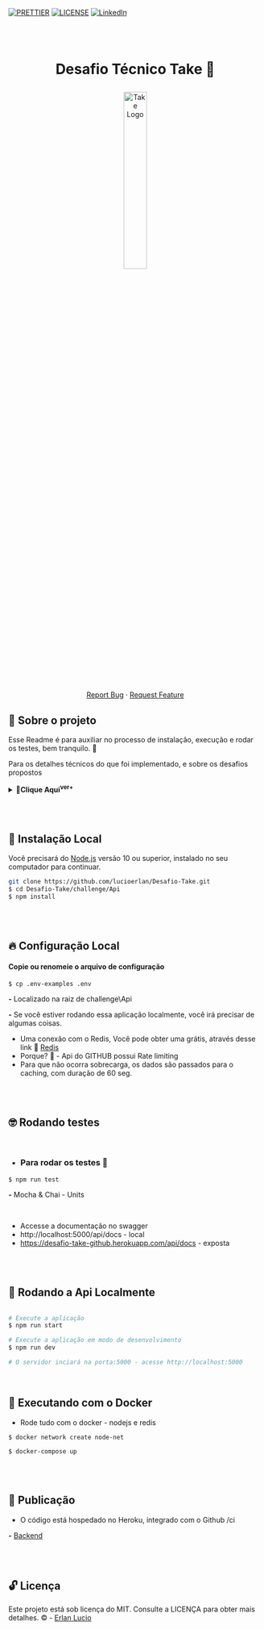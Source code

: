 <!-- PROJECT SHIELDS -->

[![PRETTIER](https://img.shields.io/badge/code_style-prettier-ff69b4.svg?style=flat-square)](https://gitter.im/jlongster/prettie)
[![LICENSE](https://img.shields.io/github/license/arshadkazmi42/awesome-github-init.svg)](https://github.com/arshadkazmi42/awesome-github-init/LICENSE)
[![LinkedIn][linkedin-shield]](https://www.linkedin.com/in/erlanlucio/)

<!-- PROJECT -->

<br /><br />

<p align="center">
  <h1 align="center">

Desafio Técnico Take 🙋

  </h3> 
  <p align="center">
    <img width="30%" src="https://www.take.net/files/uploads/2020/09/logo-header.svg" alt="Take Logo" >
    <br />
    <br />
    <a href="https://github.com/lucioerlan/Desafio-Take/issues">Report Bug</a>
    ·
    <a href="https://github.com/lucioerlan/Desafio-Take/issues">Request Feature</a>
  </p>
</p>

<!-- ABOUT THE PROJECT -->

## 🤔 Sobre o projeto

Esse Readme é para auxiliar no processo de instalação, execução e rodar os testes, bem tranquilo. 👋

Para os detalhes técnicos do que foi implementado, e sobre os desafios propostos <details> <summary><b>🎷Clique Aqui<sup>ver+</sup></b></summary>

  <ul>
    <li><a target="_blank" rel="noopener noreferrer" href='https://github.com/lucioerlan/desafio-take/blob/develop/challenge/Api/DESAFIO.md'> README COM OS DESAFIOS </a></li>
  </ul> 
</details>

<br /><br />

<!-- INSTALLATION -->

## 🔨 Instalação Local

Você precisará do [Node.js](https://nodejs.org) versão 10 ou superior, instalado no seu computador para continuar.

```bash
git clone https://github.com/lucioerlan/Desafio-Take.git
$ cd Desafio-Take/challenge/Api
$ npm install
```

<br /> <br />

<!-- SETUP -->

## 🔥 Configuração Local

#### Copie ou renomeie o arquivo de configuração

```
$ cp .env-examples .env
```

**-** Localizado na raiz de challenge\Api

**-** Se você estiver rodando essa aplicação localmente, você irá precisar de algumas coisas.

- Uma conexão com o Redis, Você pode obter uma grátis, através desse link 💁 [Redis](https://app.redislabs.com)
- Porque? 🤔 - Api do GITHUB possui Rate limiting
- Para que não ocorra sobrecarga, os dados são passados para o caching, com duração de 60 seg.

<br /><br />

<!-- RUNNING TESTS -->

## 🤓 Rodando testes

<br />

- ### Para rodar os testes 🤑

```
$ npm run test
```

**-** Mocha & Chai - Units

<br />

<!-- DOCUMENTATION -->

- Accesse a documentação no swagger
- http://localhost:5000/api/docs - local
- https://desafio-take-github.herokuapp.com/api/docs - exposta

<br /><br />

<!-- RUNNING -->



## 🎲 Rodando a Api Localmente

```bash

# Execute a aplicação
$ npm run start

# Execute a aplicação em modo de desenvolvimento
$ npm run dev

# O servidor inciará na porta:5000 - acesse http://localhost:5000 

```

<br />


<!-- DOCKER -->

## 🐳 Executando com o Docker

- Rode tudo com o docker - nodejs e redis

```
$ docker network create node-net
```

```
$ docker-compose up
```

<br /><br />

<!-- PUBLICATION -->

## 🤖 Publicação

- O código está hospedado no Heroku, integrado com o Github /ci

**-** <a href="https://desafio-take-github.herokuapp.com/api/docs" target="_blank">Backend</a>

<br /><br />

<!-- LICENSE -->

## 🔓 Licença

Este projeto está sob licença do MIT. Consulte a LICENÇA para obter mais detalhes. © - [Erlan Lucio](https://www.linkedin.com/in/erlanlucio/)

<!-- MARKDOWN LINKS & IMAGES -->
<!-- https://www.markdownguide.org/basic-syntax/#reference-style-links -->

[contributors-shield]: https://img.shields.io/github/contributors/othneildrew/Best-README-Template.svg?style=flat-square
[contributors-url]: https://github.com/othneildrew/Best-README-Template/graphs/contributors
[forks-shield]: https://img.shields.io/github/forks/othneildrew/Best-README-Template.svg?style=flat-square
[forks-url]: https://github.com/othneildrew/Best-README-Template/network/members
[stars-shield]: https://img.shields.io/github/stars/othneildrew/Best-README-Template.svg?style=flat-square
[stars-url]: https://github.com/othneildrew/Best-README-Template/stargazers
[issues-shield]: https://img.shields.io/github/issues/othneildrew/Best-README-Template.svg?style=flat-square
[issues-url]: https://github.com/othneildrew/Best-README-Template/issues
[license-shield]: https://img.shields.io/github/license/othneildrew/Best-README-Template.svg?style=flat-square
[license-url]: https://github.com/othneildrew/Best-README-Template/blob/master/LICENSE.txt
[linkedin-shield]: https://img.shields.io/badge/-LinkedIn-black.svg?style=flat-square&logo=linkedin&colorB=555
[linkedin-url]: https://linkedin.com/in/othneildrew
[product-screenshot]: images/screenshot.png
